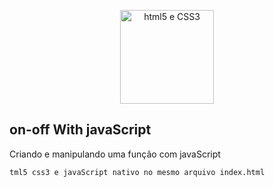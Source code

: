 <p align="center">
  <a href="https://www.w3schools.com/html/html5_intro.asp" target="_blank">
    <img alt="html5 e CSS3" src="http://www.achacurso.com.br/wp-content/uploads/2015/11/html5pluscss3-2.png" width="auto" height="150px"/>
  </a>
</p>

## on-off With javaScript

Criando e manipulando uma função com javaScript

``` bash
tml5 css3 e javaScript nativo no mesmo arquivo index.html
```

